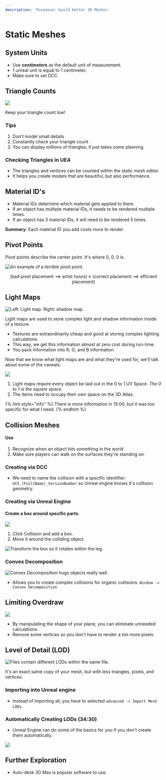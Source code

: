 ```yaml
---
description: 'Purpoose: build better 3D Meshes'
---
```


# Static Meshes

## System Units

* Use _**centimeters**_ as the default unit of measurement.
* 1 unreal unit is equal to 1 centimeter.
* Make sure to set DCC

## Triangle Counts

![](<../../../../.gitbook/assets/image (155).png>)

Keep your triangle count low!

### Tips

1. Don't model small details
2. Constantly check your triangle count
3. You can display millions of triangles, it just takes some planning.

### Checking Triangles in UE4

* The triangles and vertices can be counted within the static mesh editor.
* It helps you create models that are beautiful, but also performance.

## Material ID's

* Material IDs determine which material gets applied to them.
* If an object has multiple material IDs, it needs to be rendered multiple times.
* If an object has 5 material IDs, it will need to be rendered 5 times.&#x20;

**Summary**: Each material ID you add costs more to render.

## Pivot Points

Pivot points describe the center point. It's where 0, 0, 0 is.

![An example of a terrible pivot point.](<../../../../.gitbook/assets/image (156).png>)

$$
(\text{bad pivot placement} \implies \text{artist hours}) \lor (\text{correct placement} \implies \text{efficient placement})
$$

## Light Maps

![Left: Light map. Right: shadow map.](<../../../../.gitbook/assets/image (157).png>)

Light maps are used to store complex light and shadow information inside of a texture.

* Textures are extraordinarily cheap and good at storing complex lighting calculations.
* This way, we get this information almost at zero cost during run-time.
* You pack information into R, G, and B information.

Now that we know what light maps are and what they're used for, we'll talk about some of the caveats.&#x20;

![](<../../../../.gitbook/assets/image (158).png>)

1. Light maps require every object be laid out in the 0 to 1 UV Space. _The 0 to 1 is the square space._
2. The items need to occupy their own space on the 3D Atlas.

{% hint style="info" %}
There is more information in 15:00, but it was too specific for what I need.
{% endhint %}

## Collision Meshes

#### Use

1. Recognize when an object hits something in the world
2. Make sure players can walk on the surfaces they're standing on.

### Creating via DCC

* We need to name the collision with a specific identifier: `UCX_(FuillName)_VersionNumber` so Unreal engine knows it's collision geometry.

### Creating via Unreal Engine

#### Create a box around specific parts.

![](<../../../../.gitbook/assets/image (159).png>)

1. Click Collision and add a box.&#x20;
2. Move it around the colliding object.

![Transform the box so it rotates within the leg.](<../../../../.gitbook/assets/image (160).png>)

### Convex Decomposition

![Convex Decomposition hugs objects really well.](<../../../../.gitbook/assets/image (161).png>)

* Allows you to create complex collisions for organic collisions.  `Window -> Convex Decomposition`

## Limiting Overdraw

![](<../../../../.gitbook/assets/image (162).png>)

* By manipulating the shape of your plane, you can eliminate unneeded calculations.
* Remove some vertices so you don't have to render a ton more pixels.&#x20;

## Level of Detail (LOD)

![Files contain different LODs within the same file.](<../../../../.gitbook/assets/image (163).png>)

It's an exact same copy of your mesh, but with less triangles, pixels, and vertices.

### Importing into Unreal engine

* Instead of importing all, you have to selected `advanced -> Import Mesh LODs`.

### Automatically Creating LODs (34:30)

* Unreal Engine can do some of the basics for you if you don't create them automatically.

![](<../../../../.gitbook/assets/image (164).png>)





## Further Exploration

* Auto-desk 3D Max is popular software to use.
